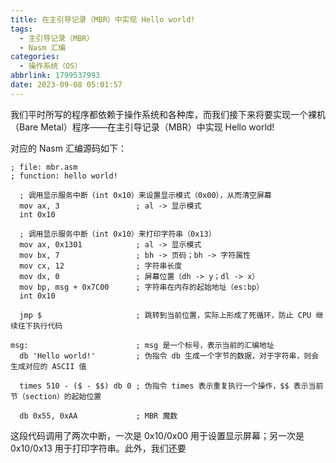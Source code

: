 ```yaml
---
title: 在主引导记录（MBR）中实现 Hello world!
tags:
  - 主引导记录（MBR）
  - Nasm 汇编
categories:
  - 操作系统（OS）
abbrlink: 1799537993
date: 2023-09-08 05:01:57
---
```


我们平时所写的程序都依赖于操作系统和各种库，而我们接下来将要实现一个裸机（Bare Metal）程序——在主引导记录（MBR）中实现 Hello world!

<!--more-->

对应的 Nasm 汇编源码如下：

```x86asm
; file: mbr.asm
; function: hello world!

  ; 调用显示服务中断（int 0x10）来设置显示模式（0x00），从而清空屏幕
  mov ax, 3                 ; al -> 显示模式
  int 0x10

  ; 调用显示服务中断（int 0x10）来打印字符串（0x13）
  mov ax, 0x1301            ; al -> 显示模式
  mov bx, 7                 ; bh -> 页码；bh -> 字符属性
  mov cx, 12                ; 字符串长度
  mov dx, 0                 ; 屏幕位置（dh -> y；dl -> x）
  mov bp, msg + 0x7C00      ; 字符串在内存的起始地址（es:bp）
  int 0x10

  jmp $                     ; 跳转到当前位置，实际上形成了死循环，防止 CPU 继续往下执行代码

msg:                        ; msg 是一个标号，表示当前的汇编地址
  db 'Hello world!'         ; 伪指令 db 生成一个字节的数据，对于字符串，则会生成对应的 ASCII 值

  times 510 - ($ - $$) db 0 ; 伪指令 times 表示重复执行一个操作，$$ 表示当前节（section）的起始位置

  db 0x55, 0xAA             ; MBR 魔数
```

这段代码调用了两次中断，一次是 0x10/0x00 用于设置显示屏幕；另一次是 0x10/0x13 用于打印字符串。此外，我们还要
